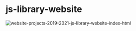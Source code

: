 # js-library-website

![website-projects-2019-2021-js-library-website-index-html](https://user-images.githubusercontent.com/100482638/201541209-946dfb84-b3e4-4a9a-8b97-f915c97b623c.png)
